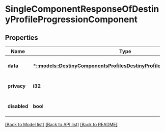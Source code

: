 # SingleComponentResponseOfDestinyProfileProgressionComponent

## Properties
Name | Type | Description | Notes
------------ | ------------- | ------------- | -------------
**data** | [***::models::DestinyComponentsProfilesDestinyProfileProgressionComponent**](Destiny.Components.Profiles.DestinyProfileProgressionComponent.md) |  | [optional] [default to null]
**privacy** | **i32** |  | [optional] [default to null]
**disabled** | **bool** | If true, this component is disabled. | [optional] [default to null]

[[Back to Model list]](../README.md#documentation-for-models) [[Back to API list]](../README.md#documentation-for-api-endpoints) [[Back to README]](../README.md)


